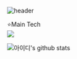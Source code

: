 ![header](https://capsule-render.vercel.app/api?type=waving&color=gradient&text=YuByeongJin&fontAlign=70&height=200)

⭐Main Tech <br/>
<img src="https://img.shields.io/badge/JavaScript-F7DF1E?style=for-the-badge&logo=appveyor=JavaScript&logoColor=white"/>


![아이디's github stats](https://github-readme-stats.vercel.app/api?username=Byjin98&&theme=dark&show_icons=true)
